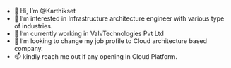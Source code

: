 - 👋 Hi, I’m @Karthikset
- 👀 I’m interested in Infrastructure architecture engineer with various type of industries.
- 🌱 I’m currently working in ValvTechnologies Pvt Ltd
- 💞️ I’m looking to change my job profile to Cloud architecture based company.
- 📫 kindly reach me out if any opening in Cloud Platform.

<!---
Karthikset/Karthikset is a ✨ special ✨ repository because its `README.md` (this file) appears on your GitHub profile.
You can click the Preview link to take a look at your changes.
--->

